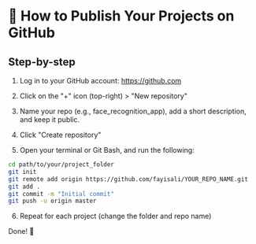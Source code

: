 # 🚀 How to Publish Your Projects on GitHub

## Step-by-step

1. Log in to your GitHub account: https://github.com

2. Click on the "+" icon (top-right) > "New repository"

3. Name your repo (e.g., face_recognition_app), add a short description, and keep it public.

4. Click "Create repository"

5. Open your terminal or Git Bash, and run the following:

```bash
cd path/to/your/project_folder
git init
git remote add origin https://github.com/fayisali/YOUR_REPO_NAME.git
git add .
git commit -m "Initial commit"
git push -u origin master
```

6. Repeat for each project (change the folder and repo name)

Done! 🎉
